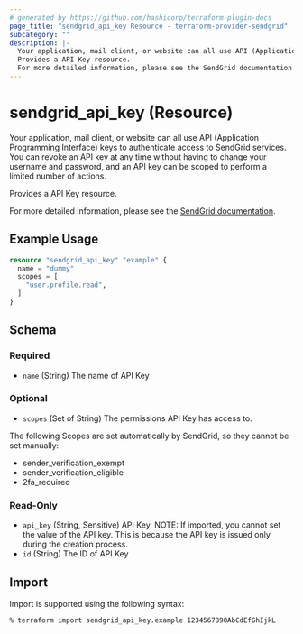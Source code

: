 ```yaml
---
# generated by https://github.com/hashicorp/terraform-plugin-docs
page_title: "sendgrid_api_key Resource - terraform-provider-sendgrid"
subcategory: ""
description: |-
  Your application, mail client, or website can all use API (Application Programming Interface) keys to authenticate access to SendGrid services. You can revoke an API key at any time without having to change your username and password, and an API key can be scoped to perform a limited number of actions.
  Provides a API Key resource.
  For more detailed information, please see the SendGrid documentation https://docs.sendgrid.com/ui/account-and-settings/api-keys.
---
```


# sendgrid_api_key (Resource)

Your application, mail client, or website can all use API (Application Programming Interface) keys to authenticate access to SendGrid services. You can revoke an API key at any time without having to change your username and password, and an API key can be scoped to perform a limited number of actions.

Provides a API Key resource.

For more detailed information, please see the [SendGrid documentation](https://docs.sendgrid.com/ui/account-and-settings/api-keys).

## Example Usage

```terraform
resource "sendgrid_api_key" "example" {
  name = "dummy"
  scopes = [
    "user.profile.read",
  ]
}
```

<!-- schema generated by tfplugindocs -->
## Schema

### Required

- `name` (String) The name of API Key

### Optional

- `scopes` (Set of String) The permissions API Key has access to.

The following Scopes are set automatically by SendGrid, so they cannot be set manually:

- sender_verification_exempt
- sender_verification_eligible
- 2fa_required

### Read-Only

- `api_key` (String, Sensitive) API Key. NOTE: If imported, you cannot set the value of the API key. This is because the API key is issued only during the creation process.
- `id` (String) The ID of API Key

## Import

Import is supported using the following syntax:

```shell
% terraform import sendgrid_api_key.example 1234567890AbCdEfGhIjkL
```
